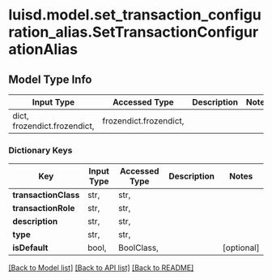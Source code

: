 # luisd.model.set_transaction_configuration_alias.SetTransactionConfigurationAlias

## Model Type Info
Input Type | Accessed Type | Description | Notes
------------ | ------------- | ------------- | -------------
dict, frozendict.frozendict,  | frozendict.frozendict,  |  | 

### Dictionary Keys
Key | Input Type | Accessed Type | Description | Notes
------------ | ------------- | ------------- | ------------- | -------------
**transactionClass** | str,  | str,  |  | 
**transactionRole** | str,  | str,  |  | 
**description** | str,  | str,  |  | 
**type** | str,  | str,  |  | 
**isDefault** | bool,  | BoolClass,  |  | [optional] 

[[Back to Model list]](../../README.md#documentation-for-models) [[Back to API list]](../../README.md#documentation-for-api-endpoints) [[Back to README]](../../README.md)

